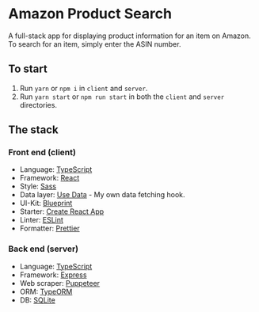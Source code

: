 # Amazon Product Search

A full-stack app for displaying product information for an item on Amazon. To
search for an item, simply enter the ASIN number.

## To start

1. Run `yarn` or `npm i` in `client` and `server`.
1. Run `yarn start` or `npm run start` in both the `client` and `server`
directories.

## The stack

### Front end (client)

- Language: [TypeScript](https://www.typescriptlang.org)
- Framework: [React](https://reactjs.org)
- Style: [Sass](https://sass-lang.com/)
- Data layer: [Use Data](https://www.npmjs.com/package/use-data) - My own data
  fetching hook.
- UI-Kit: [Blueprint](https://blueprintjs.com)
- Starter: [Create React App](https://create-react-app.dev)
- Linter: [ESLint](https://eslint.org)
- Formatter: [Prettier](https://prettier.io)

### Back end (server)

- Language: [TypeScript](https://www.typescriptlang.org)
- Framework: [Express](https://expressjs.com)
- Web scraper: [Puppeteer](https://pptr.dev)
- ORM: [TypeORM](https://typeorm.io)
- DB: [SQLite](https://www.sqlite.org)
